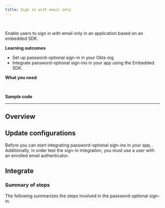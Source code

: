 ```yaml
---
title: Sign in with email only
---
```


<div class="oie-embedded-sdk">

<ApiLifecycle access="ie" /><br>

Enable users to sign in with email only in an application based on an embedded SDK.

**Learning outcomes**

* Set up password-optional sign-in in your Okta org
* Integrate password-optional sign-ins in your app using the Embedded SDK.

**What you need**

<StackSnippet snippet="whatyouneed" />
</br>

**Sample code**

<StackSnippet snippet="samplecode" />

---

## Overview

## Update configurations

Before you can start integrating password-optional sign-ins in your app, <StackSnippet snippet="setupoktaorg" inline/>. Additionally, in order test the sign-in integration, you must use a user with an enrolled email authenticator.

## Integrate

### Summary of steps

The following summarizes the steps involved in the password-optional sign-in.

<StackSnippet snippet="integrationsummary" />

<StackSnippet snippet="integrationsteps" />

</div>

